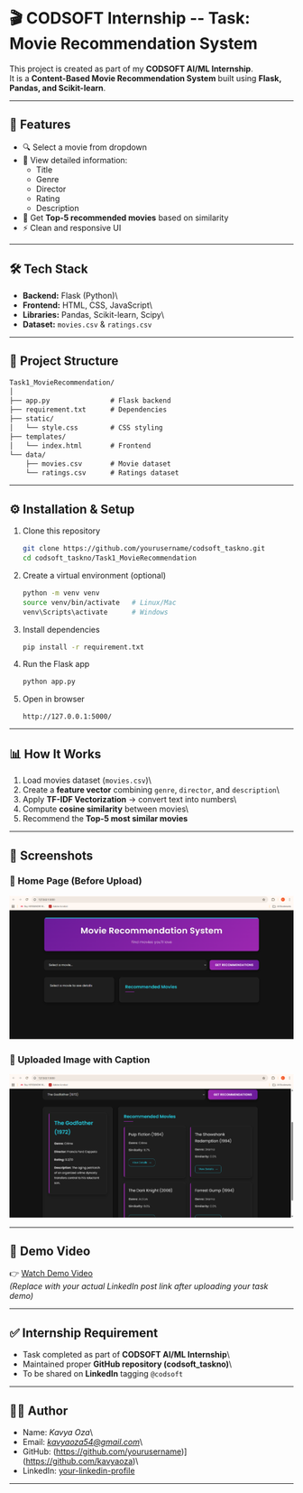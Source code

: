 # 🎬 CODSOFT Internship -- Task: Movie Recommendation System

This project is created as part of my **CODSOFT AI/ML Internship**.\
It is a **Content-Based Movie Recommendation System** built using
**Flask, Pandas, and Scikit-learn**.

------------------------------------------------------------------------

## 🚀 Features

-   🔍 Select a movie from dropdown
-   🎥 View detailed information:
    -   Title
    -   Genre
    -   Director
    -   Rating
    -   Description
-   🤖 Get **Top-5 recommended movies** based on similarity
-   ⚡ Clean and responsive UI

------------------------------------------------------------------------

## 🛠️ Tech Stack

-   **Backend:** Flask (Python)\
-   **Frontend:** HTML, CSS, JavaScript\
-   **Libraries:** Pandas, Scikit-learn, Scipy\
-   **Dataset:** `movies.csv` & `ratings.csv`

------------------------------------------------------------------------

## 📂 Project Structure

    Task1_MovieRecommendation/
    │
    ├── app.py               # Flask backend
    ├── requirement.txt      # Dependencies
    ├── static/
    │   └── style.css        # CSS styling
    ├── templates/
    │   └── index.html       # Frontend
    └── data/
        ├── movies.csv       # Movie dataset
        └── ratings.csv      # Ratings dataset

------------------------------------------------------------------------

## ⚙️ Installation & Setup

1.  Clone this repository

    ``` bash
    git clone https://github.com/yourusername/codsoft_taskno.git
    cd codsoft_taskno/Task1_MovieRecommendation
    ```

2.  Create a virtual environment (optional)

    ``` bash
    python -m venv venv
    source venv/bin/activate   # Linux/Mac
    venv\Scripts\activate      # Windows
    ```

3.  Install dependencies

    ``` bash
    pip install -r requirement.txt
    ```

4.  Run the Flask app

    ``` bash
    python app.py
    ```

5.  Open in browser

        http://127.0.0.1:5000/

------------------------------------------------------------------------

## 📊 How It Works

1.  Load movies dataset (`movies.csv`)\
2.  Create a **feature vector** combining `genre`, `director`, and
    `description`\
3.  Apply **TF-IDF Vectorization** → convert text into numbers\
4.  Compute **cosine similarity** between movies\
5.  Recommend the **Top-5 most similar movies**

------------------------------------------------------------------------

## 📸 Screenshots

### 🔹 Home Page (Before Upload)
![Home Page](assets/screenshot_home.png)

### 🔹 Uploaded Image with Caption
![Result Page](assets/screenshot_result.png)

---

## 🎥 Demo Video
👉 [Watch Demo Video](https://www.linkedin.com)  
*(Replace with your actual LinkedIn post link after uploading your task demo)*

--- 

## ✅ Internship Requirement

-   Task completed as part of **CODSOFT AI/ML Internship**\
-   Maintained proper **GitHub repository (codsoft_taskno)**\
-   To be shared on **LinkedIn** tagging `@codsoft`

------------------------------------------------------------------------

## 👨‍💻 Author

-   Name: *Kavya Oza*\
-   Email: *kavyaoza54@gmail.com*\
-   GitHub: (https://github.com/yourusername)](https://github.com/kavyaoza)\
-   LinkedIn: [your-linkedin-profile](https://linkedin.com/in/your-link)

------------------------------------------------------------------------

